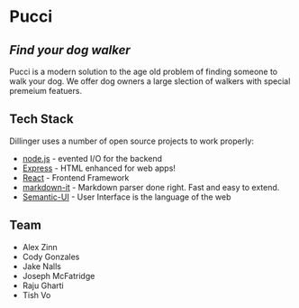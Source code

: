 # Pucci
## _Find your dog walker_

Pucci is a modern solution to the age old problem of finding someone to walk your dog.
We offer dog owners a large slection of walkers with special premeium featuers.  

## Tech Stack

Dillinger uses a number of open source projects to work properly:

- [node.js] - evented I/O for the backend
- [Express] - HTML enhanced for web apps!
- [React] - Frontend Framework
- [markdown-it] - Markdown parser done right. Fast and easy to extend.
- [Semantic-UI] - User Interface is the language of the web

## Team
- Alex Zinn
- Cody Gonzales
- Jake Nalls
- Joseph McFatridge
- Raju Gharti
- Tish Vo

[//]: # (These are reference links used in the body of this note and get stripped out when the markdown processor does its job. There is no need to format nicely because it shouldn't be seen. Thanks SO - http://stackoverflow.com/questions/4823468/store-comments-in-markdown-syntax)

   [dill]: <https://github.com/joemccann/dillinger>
   [git-repo-url]: <https://github.com/joemccann/dillinger.git>
   [markdown-it]: <https://github.com/markdown-it/markdown-it>
   [node.js]: <http://nodejs.org>
   [express]: <http://expressjs.com>
   [Semantic-UI]: <https://react.semantic-ui.com/>
   [React]: <https://reactjs.org/>

